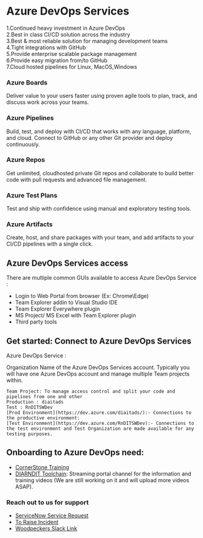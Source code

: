 # **Azure DevOps Services**


1.Continued heavy investment in Azure DevOps  
2.Best in class CI/CD solution across the industry  
3.Best & most reliable solution for managing development teams  
4.Tight integrations with GitHub  
5.Provide enterprise scalable package management  
6.Provide easy migration from/to GitHub  
7.Cloud hosted pipelines for Linux, MacOS,Windows  


### **Azure Boards**

Deliver value to your users faster using proven agile tools to plan, track, and discuss work across your teams.

### **Azure Pipelines**
Build, test, and deploy with CI/CD that works with any language, platform, and
cloud. Connect to GitHub or any other Git provider and deploy continuously.

### **Azure Repos**
Get unlimited, cloud­hosted private Git repos and collaborate to build better code with pull requests and advanced file management.

### **Azure Test Plans**
Test and ship with confidence using manual and exploratory testing tools.

### **Azure Artifacts**
Create, host, and share packages with your team, and add artifacts to your CI/CD pipelines with a single click.




## Azure DevOps Services access

There are multiple common GUIs available to access Azure DevOps Service :

- Login to Web Portal from browser (Ex: Chrome\Edge)  
- Team Explorer add­in to Visual Studio IDE  
- Team Explorer Everywhere plugin  
- MS Project/ MS Excel with Team Explorer plugin  
- Third party tools  
  
## Get started: Connect to Azure DevOps Services  

Azure DevOps Service :

Organization­ Name of the Azure DevOps Services account. Typically you will have one
Azure DevOps account and manage multiple Team projects within.

    Team Project: To manage access control and split your code and pipelines from one and other  
    Production : diaitads  
    Test : RnDITSWDev  
    [Prod Environment](https://dev.azure.com/diaitads/):- Connections to the productive environment:   
    [Test Environment](https://dev.azure.com/RnDITSWDev):- Connections to the test environment and Test Organization are made available for any testing purposes.  

## **Onboarding to Azure DevOps need:**

- [CornerStone Training](https://roche.csod.com/ui/lms-learning-details/app/material/d1bb0e96-d3e3-42bf-9e72-d69e480b9b92)
- [DIARNDIT Toolchain](https://streamingmedia.roche.com/channel/DIARNDIT%2BToolchain/236131663): Streaming portal channel for the information and training videos (We are still working on it and will upload more videos ASAP).

### Reach out to us for support

- [ServiceNow Service Request](https://roche.service-now.com/rose?id=nr_sc_cat_item&sys_id=7065d891eb083f44fc9e0dffab887eeb)  
- [To Raise Incident](https://roche.service-now.com/rose?id=nr_sc_cat_item&sys_id=4610049b4f7b5704c93809de0310c7b5) 
- [Woodpeckers Slack Link](https://join.slack.com/share/enQtMzI1NTMzNDIwMjAwMy00ODc5NjZkZDE0OTdmMTczMjkzMTA0NDEwZGI4OTE0MzRkY2Q0MGRjZGE3YmZkNzU2MmIxZDhmYTk5NTZmOGRl)


